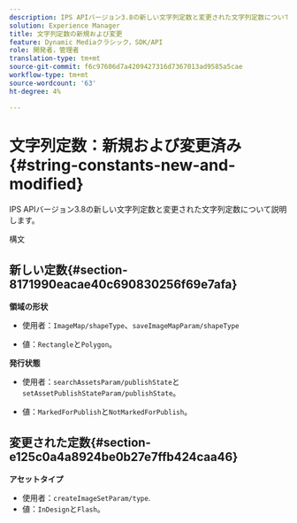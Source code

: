 ```yaml
---
description: IPS APIバージョン3.8の新しい文字列定数と変更された文字列定数について説明します。
solution: Experience Manager
title: 文字列定数の新規および変更
feature: Dynamic Mediaクラシック，SDK/API
role: 開発者，管理者
translation-type: tm+mt
source-git-commit: f6c97606d7a4209427316d7367013ad9585a5cae
workflow-type: tm+mt
source-wordcount: '63'
ht-degree: 4%

---
```



# 文字列定数：新規および変更済み{#string-constants-new-and-modified}

IPS APIバージョン3.8の新しい文字列定数と変更された文字列定数について説明します。

構文

## 新しい定数{#section-8171990eacae40c690830256f69e7afa}

**領域の形状**

* 使用者：`ImageMap/shapeType`、`saveImageMapParam/shapeType`

* 値：`Rectangle`と`Polygon`。

**発行状態**

* 使用者：`searchAssetsParam/publishState`と`setAssetPublishStateParam/publishState`。

* 値：`MarkedForPublish`と`NotMarkedForPublish`。

## 変更された定数{#section-e125c0a4a8924be0b27e7ffb424caa46}

**アセットタイプ**

* 使用者：`createImageSetParam/type`.
* 値：`InDesign`と`Flash`。

